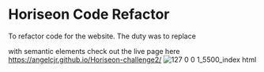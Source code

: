 # Horiseon Code Refactor
To refactor code for the website. The duty was to replace <div> with semantic elements
check out the live page here https://angelcjr.github.io/Horiseon-challenge2/
![127 0 0 1_5500_index html](https://user-images.githubusercontent.com/79959345/171498328-366dde5a-de09-4643-8b5f-cfbee4fce1c4.png)

